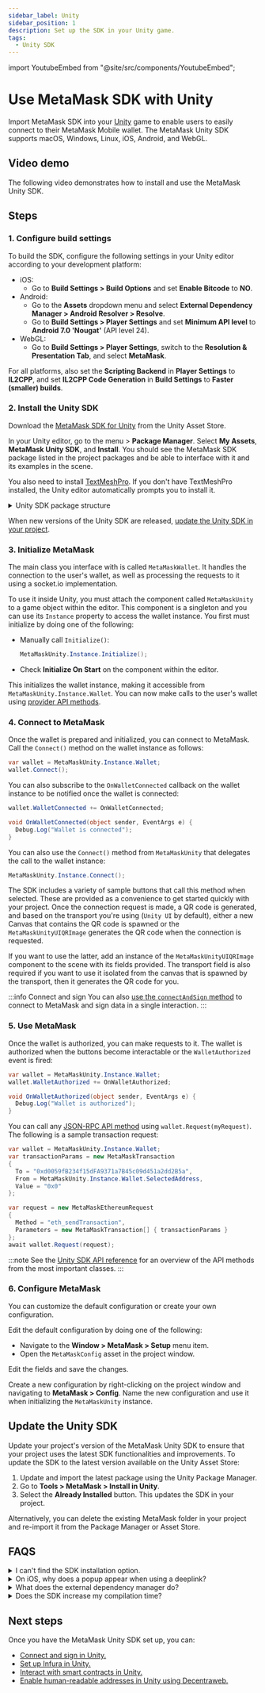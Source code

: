 ```yaml
---
sidebar_label: Unity
sidebar_position: 1
description: Set up the SDK in your Unity game.
tags:
  - Unity SDK
---
```


import YoutubeEmbed from "@site/src/components/YoutubeEmbed";

# Use MetaMask SDK with Unity

Import MetaMask SDK into your
[Unity](https://assetstore.unity.com/packages/decentralization/infrastructure/metamask-246786) game
to enable users to easily connect to their MetaMask Mobile wallet.
The MetaMask Unity SDK supports macOS, Windows, Linux, iOS, Android, and WebGL.

## Video demo

The following video demonstrates how to install and use the MetaMask Unity SDK.

<YoutubeEmbed url='https://www.youtube.com/embed/0D1cIH-PZtI' />

## Steps

### 1. Configure build settings

To build the SDK, configure the following settings in your Unity editor according to your
development platform:

- iOS:
  - Go to **Build Settings > Build Options** and set **Enable Bitcode** to **NO**.
- Android:
  - Go to the **Assets** dropdown menu and select **External Dependency Manager > Android
    Resolver > Resolve**.
  - Go to **Build Settings > Player Settings** and set **Minimum API level** to **Android 7.0
    'Nougat'** (API level 24).
- WebGL:
  - Go to **Build Settings > Player Settings**, switch to the **Resolution & Presentation Tab**, and
    select **MetaMask**.

For all platforms, also set the **Scripting Backend** in **Player Settings** to **IL2CPP**, and set
**IL2CPP Code Generation** in **Build Settings** to **Faster (smaller) builds**.

### 2. Install the Unity SDK

Download the
[MetaMask SDK for Unity](https://assetstore.unity.com/packages/decentralization/infrastructure/metamask-246786)
from the Unity Asset Store.

In your Unity editor, go to the menu > **Package Manager**.
Select **My Assets**, **MetaMask Unity SDK**, and **Install**.
You should see the MetaMask SDK package listed in the project packages and be able to interface
with it and its examples in the scene.

You also need to install [TextMeshPro](https://docs.unity3d.com/Manual/com.unity.textmeshpro.html).
If you don't have TextMeshPro installed, the Unity editor automatically prompts you to install it.

<details>

<summary>Unity SDK package structure</summary>
<p>

| File or directory        | Contents                                                                                                                         |
| ------------------------ | -------------------------------------------------------------------------------------------------------------------------------- |
| `Documentation`          | Documentation and link to online documentation                                                                                   |
| `Editor`                 | Editor-only code such as Setup GUI windows, data persistence for SDK settings                                                    |
| `Plugins`                | Plugins needed by the package (the ECIES Platform runtime libraries and core SDK Codebase)                                       |
| `Runtime`                | Main scripts for the SDK that are environment-agnostic, including the C# scripts that provide the base implementation of the SDK |
| `Samples`                | Test application scene that can be used as a referral for your project, including modal popups and dynamic UI scaling            |
| `LICENSE.md`             | Package license                                                                                                                  |
| `Third Party Notices.md` | Third party notices                                                                                                              |

</p>

</details>

When new versions of the Unity SDK are released, [update the Unity SDK in your project](#update-the-unity-sdk).

### 3. Initialize MetaMask

The main class you interface with is called `MetaMaskWallet`.
It handles the connection to the user's wallet, as well as processing the requests to it using a
socket.io implementation.

To use it inside Unity, you must attach the component called `MetaMaskUnity` to a game object within
the editor.
This component is a singleton and you can use its `Instance` property to access the wallet instance.
You first must initialize by doing one of the following:

- Manually call `Initialize()`:

  ```csharp
  MetaMaskUnity.Instance.Initialize();
  ```

- Check **Initialize On Start** on the component within the editor.

This initializes the wallet instance, making it accessible from `MetaMaskUnity.Instance.Wallet`.
You can now make calls to the user's wallet using [provider API methods](../../../reference/provider-api.md).

### 4. Connect to MetaMask

Once the wallet is prepared and initialized, you can connect to MetaMask.
Call the `Connect()` method on the wallet instance as follows:

```csharp
var wallet = MetaMaskUnity.Instance.Wallet;
wallet.Connect();
```

You can also subscribe to the `OnWalletConnected` callback on the wallet instance to be notified
once the wallet is connected:

```csharp
wallet.WalletConnected += OnWalletConnected;

void OnWalletConnected(object sender, EventArgs e) {
  Debug.Log("Wallet is connected");
}
```

You can also use the `Connect()` method from `MetaMaskUnity` that delegates the call to the wallet
instance:

```csharp
MetaMaskUnity.Instance.Connect();
```

The SDK includes a variety of sample buttons that call this method when selected.
These are provided as a convenience to get started quickly with your project.
Once the connection request is made, a QR code is generated, and based on the transport you're using
(`Unity UI` by default), either a new Canvas that contains the QR code is spawned or the
`MetaMaskUnityUIQRImage` generates the QR code when the connection is requested.

If you want to use the latter, add an instance of the `MetaMaskUnityUIQRImage` component to the
scene with its fields provided.
The transport field is also required if you want to use it isolated from the canvas that is spawned
by the transport, then it generates the QR code for you.

:::info Connect and sign
You can also [use the `connectAndSign` method](../../../how-to/use-unity-sdk/connect-and-sign.md) to
connect to MetaMask and sign data in a single interaction.
:::

### 5. Use MetaMask

Once the wallet is authorized, you can make requests to it.
The wallet is authorized when the buttons become interactable or the `WalletAuthorized` event is fired:

```csharp
var wallet = MetaMaskUnity.Instance.Wallet;
wallet.WalletAuthorized += OnWalletAuthorized;

void OnWalletAuthorized(object sender, EventArgs e) {
  Debug.Log("Wallet is authorized");
}
```

You can call any [JSON-RPC API method](/wallet/reference/json-rpc-methods) using `wallet.Request(myRequest)`.
The following is a sample transaction request:

```csharp
var wallet = MetaMaskUnity.Instance.Wallet;
var transactionParams = new MetaMaskTransaction
{
  To = "0xd0059fB234f15dFA9371a7B45c09d451a2dd2B5a",
  From = MetaMaskUnity.Instance.Wallet.SelectedAddress,
  Value = "0x0"
};

var request = new MetaMaskEthereumRequest
{
  Method = "eth_sendTransaction",
  Parameters = new MetaMaskTransaction[] { transactionParams }
};
await wallet.Request(request);
```

:::note
See the [Unity SDK API reference](../../../reference/sdk-unity-api.md) for an overview of the
API methods from the most important classes.
:::

### 6. Configure MetaMask

You can customize the default configuration or create your own configuration.

Edit the default configuration by doing one of the following:

- Navigate to the **Window > MetaMask > Setup** menu item.
- Open the `MetaMaskConfig` asset in the project window.

Edit the fields and save the changes.

Create a new configuration by right-clicking on the project window and navigating to
**MetaMask > Config**.
Name the new configuration and use it when initializing the `MetaMaskUnity` instance.

## Update the Unity SDK

Update your project's version of the MetaMask Unity SDK to ensure that your project uses the latest
SDK functionalities and improvements.
To update the SDK to the latest version available on the Unity Asset Store:

1. Update and import the latest package using the Unity Package Manager.
2. Go to **Tools > MetaMask > Install in Unity**.
3. Select the **Already Installed** button.
   This updates the SDK in your project.

Alternatively, you can delete the existing MetaMask folder in your project and re-import it from the
Package Manager or Asset Store.

## FAQS

<details>

<summary>I can't find the SDK installation option.</summary>

If you don't see the option to [install the SDK](#2-install-the-sdk-for-unity) in your Unity menu,
ensure you're on the latest Unity version and that you have no red errors printed in your console.
This option not appearing is typically due to incorrect editor initialization, which you can
usually resolve by restarting the editor or updating your Unity version.

</details>

<details>

<summary>On iOS, why does a popup appear when using a deeplink?</summary>

When deeplinking, a background service is created to facilitate the communication layer between the
Unity game and MetaMask.
On iOS, background services expire after a certain amount of time.
A notification pops up to let you know the socket connection has expired.

</details>

<details>

<summary>What does the external dependency manager do?</summary>

The Unity Jar Resolver is an external dependency manager specifically for Unity projects that use
external libraries.
It helps manage the dependencies between Unity and external libraries, which can sometimes be
complicated due to differences between the two environments.
This tool is particularly useful for MetaMask SDK, since Android and iOS need a variety of native
libraries to facilitate deeplinking and the persistent socket connection.

</details>

<details>

<summary>Does the SDK increase my compilation time?</summary>

No.
If you notice an increased compilation time, it might be related to the ILL2CP pipeline, which can
take longer to build at compile time.
The SDK is filled with precompiled libraries to save on runtime compilation.

</details>

## Next steps

Once you have the MetaMask Unity SDK set up, you can:

- [Connect and sign in Unity.](../../../how-to/use-unity-sdk/connect-and-sign.md)
- [Set up Infura in Unity.](../../../how-to/use-unity-sdk/infura.md)
- [Interact with smart contracts in Unity.](../../../how-to/use-unity-sdk/smart-contracts/index.md)
- [Enable human-readable addresses in Unity using Decentraweb.](../../../how-to/use-unity-sdk/dweb.md)
